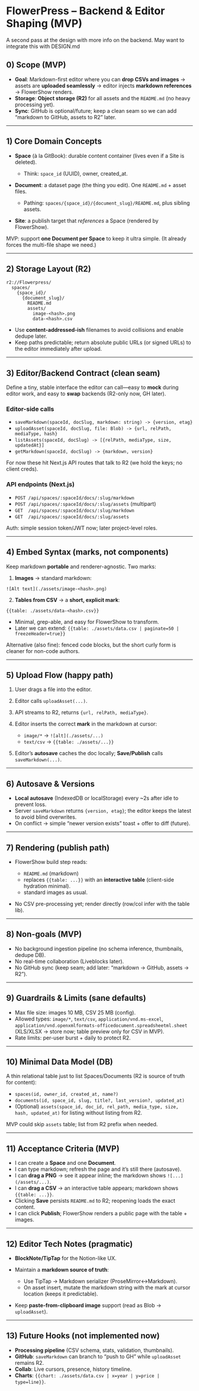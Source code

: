 # FlowerPress – Backend & Editor Shaping (MVP)

A second pass at the design with more info on the backend. May want to integrate this with DESIGN.md

## 0\) Scope (MVP)

* **Goal**: Markdown-first editor where you can **drop CSVs and images** → assets are **uploaded seamlessly** → editor injects **markdown references** → FlowerShow renders.  
* **Storage**: **Object storage (R2)** for all assets and the `README.md` (no heavy processing yet).  
* **Sync**: GitHub is optional/future; keep a clean seam so we can add “markdown to GitHub, assets to R2” later.

---

## 1\) Core Domain Concepts

* **Space** (à la GitBook): durable content container (lives even if a Site is deleted).  
    
  * Think: `space_id` (UUID), owner, created\_at.


* **Document**: a dataset page (the thing you edit). One `README.md` \+ asset files.  
    
  * Pathing: `spaces/{space_id}/{document_slug}/README.md`, plus sibling assets.


* **Site**: a publish target that *references* a Space (rendered by FlowerShow).

MVP: support **one Document per Space** to keep it ultra simple. (It already forces the multi-file shape we need.)

---

## 2\) Storage Layout (R2)

```
r2://Flowerpress/
  spaces/
    {space_id}/
      {document_slug}/
        README.md
        assets/
          image-<hash>.png
          data-<hash>.csv
```

* Use **content-addressed-ish** filenames to avoid collisions and enable dedupe later.  
* Keep paths predictable; return absolute public URLs (or signed URLs) to the editor immediately after upload.

---

## 3\) Editor/Backend Contract (clean seam)

Define a tiny, stable interface the editor can call—easy to **mock** during editor work, and easy to **swap** backends (R2-only now, GH later).

### Editor-side calls

* `saveMarkdown(spaceId, docSlug, markdown: string) -> {version, etag}`  
* `uploadAsset(spaceId, docSlug, file: Blob) -> {url, relPath, mediaType, hash}`  
* `listAssets(spaceId, docSlug) -> [{relPath, mediaType, size, updatedAt}]`  
* `getMarkdown(spaceId, docSlug) -> {markdown, version}`

For now these hit Next.js API routes that talk to R2 (we hold the keys; no client creds).

### API endpoints (Next.js)

* `POST /api/spaces/:spaceId/docs/:slug/markdown`  
* `POST /api/spaces/:spaceId/docs/:slug/assets` (multipart)  
* `GET  /api/spaces/:spaceId/docs/:slug/markdown`  
* `GET  /api/spaces/:spaceId/docs/:slug/assets`

Auth: simple session token/JWT now; later project-level roles.

---

## 4\) Embed Syntax (marks, not components)

Keep markdown **portable** and renderer-agnostic. Two marks:

1. **Images** → standard markdown:

```
![Alt text](./assets/image-<hash>.png)
```

2. **Tables from CSV** → a **short, explicit mark**:

```
{{table: ./assets/data-<hash>.csv}}
```

* Minimal, grep-able, and easy for FlowerShow to transform.  
* Later we can extend: `{{table: ./assets/data.csv | paginate=50 | freezeHeader=true}}`

Alternative (also fine): fenced code blocks, but the short curly form is cleaner for non-code authors.

---

## 5\) Upload Flow (happy path)

1. User drags a file into the editor.  
     
2. Editor calls `uploadAsset(...)`.  
     
3. API streams to R2, returns `{url, relPath, mediaType}`.  
     
4. Editor inserts the correct **mark** in the markdown at cursor:  
     
   * `image/*` → `![alt](./assets/...)`  
   * `text/csv` → `{{table: ./assets/...}}`

   

5. Editor’s **autosave** caches the doc locally; **Save/Publish** calls `saveMarkdown(...)`.

---

## 6\) Autosave & Versions

* **Local autosave** (IndexedDB or localStorage) every \~2s after idle to prevent loss.  
* Server `saveMarkdown` returns `{version, etag}`; the editor keeps the latest to avoid blind overwrites.  
* On conflict → simple “newer version exists” toast \+ offer to diff (future).

---

## 7\) Rendering (publish path)

* FlowerShow build step reads:  
    
  * `README.md` (markdown)  
  * replaces `{{table: ...}}` with an **interactive table** (client-side hydration minimal).  
  * standard images as usual.


* No CSV pre-processing yet; render directly (row/col infer with the table lib).

---

## 8\) Non-goals (MVP)

* No background ingestion pipeline (no schema inference, thumbnails, dedupe DB).  
* No real-time collaboration (Liveblocks later).  
* No GitHub sync (keep seam; add later: “markdown → GitHub, assets → R2”).

---

## 9\) Guardrails & Limits (sane defaults)

* Max file size: images 10 MB, CSV 25 MB (config).  
* Allowed types: `image/*`, `text/csv`, `application/vnd.ms-excel`, `application/vnd.openxmlformats-officedocument.spreadsheetml.sheet` (XLS/XLSX → store now; table preview only for CSV in MVP).  
* Rate limits: per-user burst \+ daily to protect R2.

---

## 10\) Minimal Data Model (DB)

A thin relational table just to list Spaces/Documents (R2 is source of truth for content):

* `spaces(id, owner_id, created_at, name?)`  
* `documents(id, space_id, slug, title?, last_version?, updated_at)`  
* (Optional) `assets(space_id, doc_id, rel_path, media_type, size, hash, updated_at)` for listing without listing from R2.

MVP could skip `assets` table; list from R2 prefix when needed.

---

## 11\) Acceptance Criteria (MVP)

* I can create a **Space** and one **Document**.  
* I can type markdown; refresh the page and it’s still there (autosave).  
* I can **drag a PNG** → see it appear inline; the markdown shows `![...](/assets/...)`.  
* I can **drag a CSV** → an interactive table appears; markdown shows `{{table: ...}}`.  
* Clicking **Save** persists `README.md` to R2; reopening loads the exact content.  
* I can click **Publish**; FlowerShow renders a public page with the table \+ images.

---

## 12\) Editor Tech Notes (pragmatic)

* **BlockNote/TipTap** for the Notion-like UX.  
    
* Maintain a **markdown source of truth**:  
    
  * Use TipTap → Markdown serializer (ProseMirror↔Markdown).  
  * On asset insert, mutate the markdown string with the mark at cursor location (keeps it predictable).


* Keep **paste-from-clipboard image** support (read as Blob → `uploadAsset`).

---

## 13\) Future Hooks (not implemented now)

* **Processing pipeline** (CSV schema, stats, validation, thumbnails).  
* **GitHub**: `saveMarkdown` can branch to “push to GH” while `uploadAsset` remains R2.  
* **Collab**: Live cursors, presence, history timeline.  
* **Charts**: `{{chart: ./assets/data.csv | x=year | y=price | type=line}}`.

